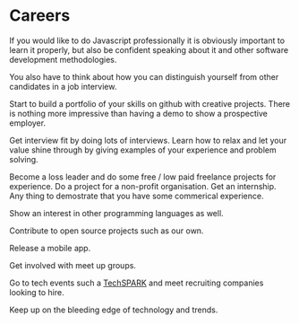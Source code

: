 # Careers

If you would like to do Javascript professionally it is obviously important to learn it properly, but also be confident speaking about it and other software development methodologies.

You also have to think about how you can distinguish yourself from other candidates in a job interview.

Start to build a portfolio of your skills on github with creative projects.  There is nothing more impressive than having a demo to show a prospective employer.  

Get interview fit by doing lots of interviews.  Learn how to relax and let your value shine through by giving examples of your experience and problem solving.

Become a loss leader and do some free / low paid freelance projects for experience.  Do a project for a non-profit organisation.  Get an internship.  Any thing to demostrate that you have some commerical experience.

Show an interest in other programming languages as well.

Contribute to open source projects such as our own.

Release a mobile app.

Get involved with meet up groups.

Go to tech events such a [TechSPARK](https://techspark.co/) and meet recruiting companies looking to hire.

Keep up on the bleeding edge of technology and trends.